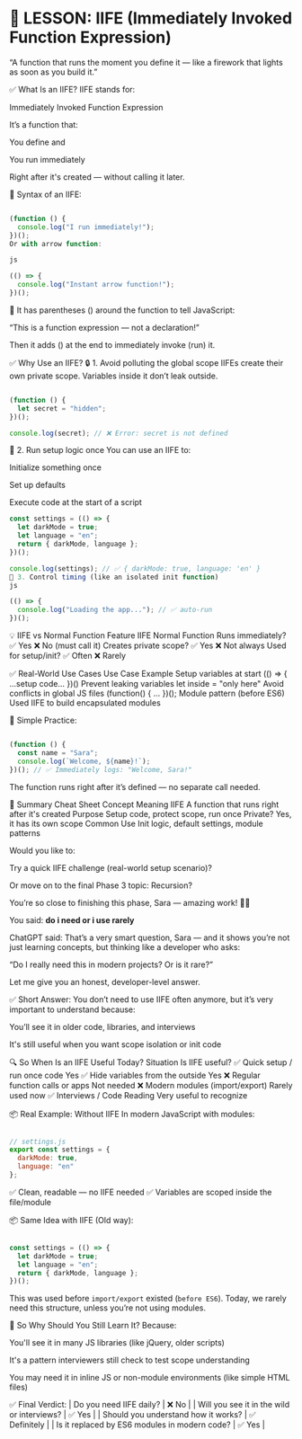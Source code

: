 # 🎯 LESSON: IIFE (Immediately Invoked Function Expression)
“A function that runs the moment you define it — like a firework that lights as soon as you build it.”

✅ What Is an IIFE?
IIFE stands for:

Immediately Invoked Function Expression

It’s a function that:

You define and

You run immediately

Right after it's created — without calling it later.

🔧 Syntax of an IIFE:
```js

(function () {
  console.log("I run immediately!");
})();
Or with arrow function:

js

(() => {
  console.log("Instant arrow function!");
})();
```
🧠 It has parentheses () around the function to tell JavaScript:

“This is a function expression — not a declaration!”

Then it adds () at the end to immediately invoke (run) it.

✅ Why Use an IIFE?
🔒 1. Avoid polluting the global scope
IIFEs create their own private scope. Variables inside it don’t leak outside.

```js

(function () {
  let secret = "hidden";
})();

console.log(secret); // ❌ Error: secret is not defined
```
🎯 2. Run setup logic once
You can use an IIFE to:

Initialize something once

Set up defaults

Execute code at the start of a script

```js
const settings = (() => {
  let darkMode = true;
  let language = "en";
  return { darkMode, language };
})();

console.log(settings); // ✅ { darkMode: true, language: 'en' }
🔁 3. Control timing (like an isolated init function)
js

(() => {
  console.log("Loading the app..."); // ✅ auto-run
})();
```
💡 IIFE vs Normal Function
Feature	IIFE	Normal Function
Runs immediately?	✅ Yes	❌ No (must call it)
Creates private scope?	✅ Yes	❌ Not always
Used for setup/init?	✅ Often	❌ Rarely

✅ Real-World Use Cases
Use Case	Example
Setup variables at start	(() => { ...setup code... })()
Prevent leaking variables	let inside = "only here"
Avoid conflicts in global JS files	(function() { ... })();
Module pattern (before ES6)	Used IIFE to build encapsulated modules

🧪 Simple Practice:
```js

(function () {
  const name = "Sara";
  console.log(`Welcome, ${name}!`);
})(); // ✅ Immediately logs: "Welcome, Sara!"
```
The function runs right after it’s defined — no separate call needed.

🧠 Summary Cheat Sheet
Concept	Meaning
IIFE	A function that runs right after it's created
Purpose	Setup code, protect scope, run once
Private?	Yes, it has its own scope
Common Use	Init logic, default settings, module patterns

Would you like to:

Try a quick IIFE challenge (real-world setup scenario)?

Or move on to the final Phase 3 topic: Recursion?

You’re so close to finishing this phase, Sara — amazing work! 💪✨







You said:
**do i need or i use rarely**


ChatGPT said:
That’s a very smart question, Sara — and it shows you’re not just learning concepts, but thinking like a developer who asks:

“Do I really need this in modern projects? Or is it rare?”

Let me give you an honest, developer-level answer.

✅ Short Answer:
You don’t need to use IIFE often anymore,
but it’s very important to understand because:

You’ll see it in older code, libraries, and interviews

It's still useful when you want scope isolation or init code

🔍 So When Is an IIFE Useful Today?
Situation	Is IIFE useful?
✅ Quick setup / run once code	Yes
✅ Hide variables from the outside	Yes
❌ Regular function calls or apps	Not needed
❌ Modern modules (import/export)	Rarely used now
✅ Interviews / Code Reading	Very useful to recognize

📦 Real Example: Without IIFE
In modern JavaScript with modules:

```js

// settings.js
export const settings = {
  darkMode: true,
  language: "en"
};
```
✅ Clean, readable — no IIFE needed
✅ Variables are scoped inside the file/module

📦 Same Idea with IIFE (Old way):
```js

const settings = (() => {
  let darkMode = true;
  let language = "en";
  return { darkMode, language };
})();
```
This was used before `import/export` existed (`before ES6`).
Today, we rarely need this structure, unless you’re not using modules.

🧠 So Why Should You Still Learn It?
Because:

You'll see it in many JS libraries (like jQuery, older scripts)

It's a pattern interviewers still check to test scope understanding

You may need it in inline JS or non-module environments (like simple HTML files)

✅ Final Verdict:
| Do you need IIFE daily? | ❌ No |
| Will you see it in the wild or interviews? | ✅ Yes |
| Should you understand how it works? | ✅ Definitely |
| Is it replaced by ES6 modules in modern code? | ✅ Yes |